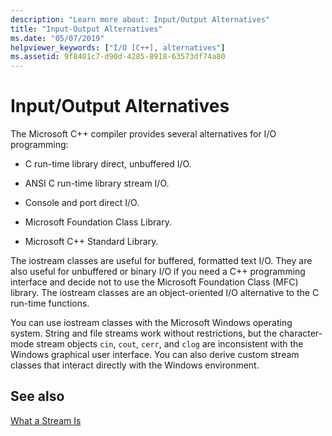 ```yaml
---
description: "Learn more about: Input/Output Alternatives"
title: "Input-Output Alternatives"
ms.date: "05/07/2019"
helpviewer_keywords: ["I/O [C++], alternatives"]
ms.assetid: 9f8401c7-d90d-4285-8918-63573df74a80
---
```

# Input/Output Alternatives

The Microsoft C++ compiler provides several alternatives for I/O programming:

- C run-time library direct, unbuffered I/O.

- ANSI C run-time library stream I/O.

- Console and port direct I/O.

- Microsoft Foundation Class Library.

- Microsoft C++ Standard Library.

The iostream classes are useful for buffered, formatted text I/O. They are also useful for unbuffered or binary I/O if you need a C++ programming interface and decide not to use the Microsoft Foundation Class (MFC) library. The iostream classes are an object-oriented I/O alternative to the C run-time functions.

You can use iostream classes with the Microsoft Windows operating system. String and file streams work without restrictions, but the character-mode stream objects `cin`, `cout`, `cerr`, and `clog` are inconsistent with the Windows graphical user interface. You can also derive custom stream classes that interact directly with the Windows environment.

## See also

[What a Stream Is](../standard-library/what-a-stream-is.md)
